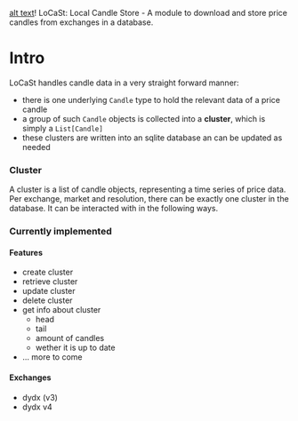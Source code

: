 [alt text](locast@3x.png)!
LoCaSt: Local Candle Store - A module to download and store price candles from exchanges in a database.

# Intro
LoCaSt handles candle data in a very straight forward manner: 
- there is one underlying `Candle` type to hold the relevant data of a price candle
- a group of such `Candle` objects is collected into a **cluster**, which is simply a `List[Candle]`
- these clusters are written into an sqlite database an can be updated as needed

### Cluster
A cluster is a list of candle objects, representing a time series of price data. Per exchange, market and resolution, there can be exactly one cluster in the database. It can be interacted with in the following ways.

### Currently implemented

#### Features
- create cluster
- retrieve cluster 
- update cluster 
- delete cluster
- get info about cluster
    - head
    - tail 
    - amount of candles
    - wether it is up to date
- ... more to come

#### Exchanges
- dydx (v3)
- dydx v4